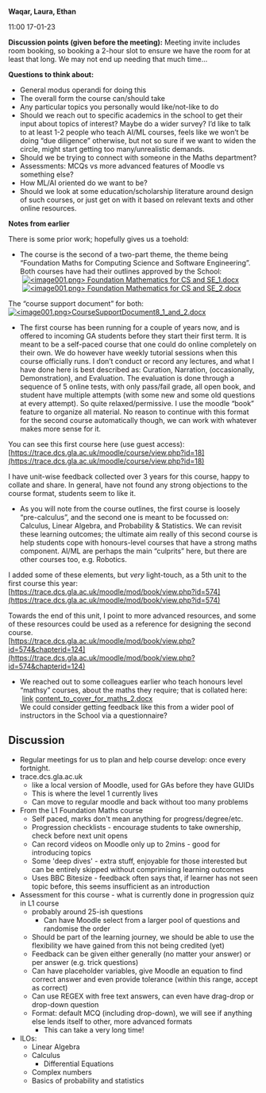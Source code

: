 
**Waqar, Laura, Ethan**

11:00 17-01-23


**Discussion points (given before the meeting):**
Meeting invite includes room booking, so booking a 2-hour slot to ensure we have the room for at least that long. We may not end up needing that much time…  

**Questions to think about:** 
  
+ General modus operandi for doing this
+ The overall form the course can/should take
+ Any particular topics you personally would like/not-like to do
+ Should we reach out to specific academics in the school to get their input about topics of interest? Maybe do a wider survey? I’d like to talk to at least 1-2 people who teach AI/ML courses, feels like we won’t be doing “due diligence” otherwise, but not so sure if we want to widen the circle, might start getting too many/unrealistic demands.
+ Should we be trying to connect with someone in the Maths department?
+ Assessments: MCQs vs more advanced features of Moodle vs something else?
+ How ML/AI oriented do we want to be?
+ Should we look at some education/scholarship literature around design of such courses, or just get on with it based on relevant texts and other online resources.

**Notes from earlier**
  
There is some prior work; hopefully gives us a toehold:  
  
+ The course is the second of a two-part theme, the theme being “Foundation Maths for Computing Science and Software Engineering”.  
Both courses have had their outlines approved by the School:  
 [![<image001.png>](cid:image001.png@01D9273F.C9481E70) Foundation Mathematics for CS and SE_1.docx](https://gla-my.sharepoint.com/:w:/g/personal/syed_nabi_glasgow_ac_uk/EWPq3w9Tk-lDi369idJuqAEBqnk0jCP0YgaUi-nQyF884Q?e=OKY04E)  
 [![<image001.png>](cid:image001.png@01D9273F.C9481E70) Foundation Mathematics for CS and SE_2.docx](https://gla-my.sharepoint.com/:w:/g/personal/syed_nabi_glasgow_ac_uk/Efc0HbkDHuRJtJpDdyJ2YlIBOGl0XORnmiA9Ty61cqX-_g?e=vnbFOj)  
  
The “course support document” for both:  
[![<image001.png>](cid:image001.png@01D9273F.C9481E70)CourseSupportDocument8_1_and_2.docx](https://gla-my.sharepoint.com/:w:/g/personal/syed_nabi_glasgow_ac_uk/EbaLXoVY6iVMuPOeicRJlnsBYy42Ps5hIQ0XsSbVf6YtKg?e=bwVWp8)

+ The first course has been running for a couple of years now, and is offered to incoming GA students before they start their first term. It is meant to be a self-paced course that one could do online completely on their own. We do however have weekly tutorial sessions when this course officially runs. I don’t conduct or record any lectures, and what I have done here is best described as: Curation, Narration, (occasionally, Demonstration), and Evaluation. The evaluation is done through a sequence of 5 online tests, with only pass/fail grade, all open book, and student have multiple attempts (with some new and some old questions at every attempt). So quite relaxed/permissive. I use the moodle “book” feature to organize all material. No reason to continue with this format for the second course automatically though, we can work with whatever makes more sense for it.  
  
You can see this first course here (use guest access):  
[https://trace.dcs.gla.ac.uk/moodle/course/view.php?id=18](https://trace.dcs.gla.ac.uk/moodle/course/view.php?id=18)  
  
I have unit-wise feedback collected over 3 years for this course, happy to collate and share. In general, have not found any strong objections to the course format, students seem to like it.  
  
+ As you will note from the course outlines, the first course is loosely “pre-calculus”, and the second one is meant to be focussed on: Calculus, Linear Algebra, and Probability & Statistics. We can revisit these learning outcomes; the ultimate aim really of this second course is help students cope with honours-level courses that have a strong maths component. AI/ML are perhaps the main “culprits” here, but there are other courses too, e.g. Robotics.   
  
I added some of these elements, but _very_ light-touch, as a 5th unit to the first course this year:  
[https://trace.dcs.gla.ac.uk/moodle/mod/book/view.php?id=574](https://trace.dcs.gla.ac.uk/moodle/mod/book/view.php?id=574)  
  
Towards the end of this unit, I point to more advanced resources, and some of these resources could be used as a reference for designing the second course.  
[https://trace.dcs.gla.ac.uk/moodle/mod/book/view.php?id=574&chapterid=124](https://trace.dcs.gla.ac.uk/moodle/mod/book/view.php?id=574&chapterid=124)  
  
+ We reached out to some colleagues earlier who teach honours level “mathsy” courses, about the maths they require; that is collated here:  
 [link](cid:image001.png@01D9273F.C9481E70) [content_to_cover_for_maths_2.docx](https://gla-my.sharepoint.com/:w:/g/personal/syed_nabi_glasgow_ac_uk/ESpGqdyf_slAv4uECvYW2NMBPm2kyiqVnzz454Mli8UqqQ?e=Wx0DYP)  
We could consider getting feedback like this from a wider pool of instructors in the School via a questionnaire?


## Discussion

- Regular meetings for us to plan and help course develop: once every fortnight.
- trace.dcs.gla.ac.uk
	- like a local version of Moodle, used for GAs before they have GUIDs
	- This is where the level 1 currently lives
	- Can move to regular moodle and back without too many problems
- From the L1 Foundation Maths course
	- Self paced, marks don't mean anything for progress/degree/etc.
	- Progression checklists - encourage students to take ownership, check before next unit opens
	- Can record videos on Moodle only up to 2mins - good for introducing topics
	- Some 'deep dives' - extra stuff, enjoyable for those interested but can be entirely skipped without comprimising learning outcomes
	- Uses BBC Bitesize - feedback often says that, if learner has not seen topic before, this seems insufficient as an introduction
- Assessment for this course - what is currently done in progression quiz in L1 course
	- probably around 25-ish questions
		- Can have Moodle select from a larger pool of questions and randomise the order
	- Should be part of the learning journey, we should be able to use the flexibility we have gained from this not being credited (yet)
	- Feedback can be given either generally (no matter your answer) or per answer (e.g. trick questions)
	- Can have placeholder variables, give Moodle an equation to find correct answer and even provide tolerance (within this range, accept as correct)
	- Can use REGEX with free text answers, can even have drag-drop or drop-down question
	- Format: default MCQ (including drop-down), we will see if anything else lends itself to other, more advanced formats
		- This can take a very long time!
- ILOs:
	- Linear Algebra
	- Calculus
		- Differential Equations
	- Complex numbers
	-  Basics of probability and statistics